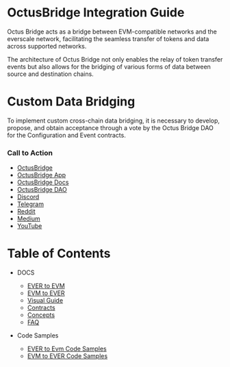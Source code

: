 # OctusBridge Integration Guide

Octus Bridge acts as a bridge between EVM-compatible networks and the everscale network, facilitating the seamless transfer of tokens and data across supported networks.

The architecture of Octus Bridge not only enables the relay of token transfer events but also allows for the bridging of various forms of data between source and destination chains.

# Custom Data Bridging

To implement custom cross-chain data bridging, it is necessary to develop, propose, and obtain acceptance through a vote by the Octus Bridge DAO for the Configuration and Event contracts.

### Call to Action

- [OctusBridge](https://octusbridge.io)
- [OctusBridge App](https://app.octusbridge.io/bridge)
- [OctusBridge Docs](https://docs.octusbridge.io)
- [OctusBridge DAO](https://app.octusbridge.io/governance)
- [Discord](https://discord.gg/6dryaZQNmC)
- [Telegram](https://t.me/broxus_chat)
- [Reddit](https://www.reddit.com/r/crypto_is_easy)
- [Medium](https://medium.com/Broxus)
- [YouTube](https://www.youtube.com/channel/UCQ_XxaWTFxyQbiVI_SDiOmQs)

# Table of Contents

- DOCS

  - [EVER to EVM](./docs/EVER-to-EVM.md)
  - [EVM to EVER](./docs/EVM-to-EVER.md)
  - [Visual Guide](./docs/Visual-Guide/README.md)
  - [Contracts](./docs/addresses.md)
  - [Concepts](./docs/Concepts/ToC.md)
  - [FAQ](./docs/FAQ.md)

- Code Samples

  - [EVER to Evm Code Samples](./src/webInteraction/md/EverToEvm/workFlow.md)
  - [EVM to EVER Code Samples](./src/webInteraction/md/EvmToEver/workFlow.md)
